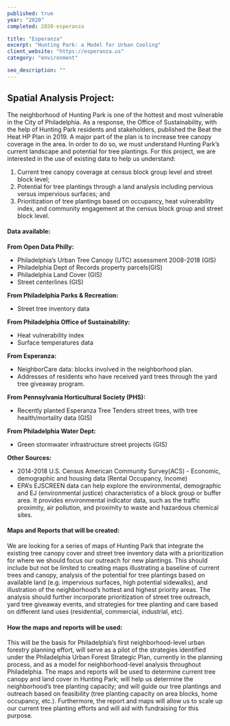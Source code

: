 ```yaml
---
published: true
year: "2020"
completed: 2020-esperanza

title: "Esperanza"
excerpt: "Hunting Park: a Model for Urban Cooling"
client_website: "https://esperanza.us"
category: "environment"

seo_description: ""
---
```


## Spatial Analysis Project:
The neighborhood of Hunting Park is one of the hottest and most vulnerable in the City of Philadelphia. As a response, the Office of Sustainability, with the help of Hunting Park residents and stakeholders, published the Beat the Heat HP Plan in 2019. A major part of the plan is to increase tree canopy coverage in the area. In order to do so, we must understand Hunting Park’s current landscape and potential for tree plantings. For this project, we are interested in the use of existing data to help us understand: 
1. Current tree canopy coverage at  census block group level and street block level; 
2. Potential for tree plantings through a land analysis including pervious versus impervious surfaces; and 
3. Prioritization of tree plantings based on occupancy, heat vulnerability index, and community engagement at the census block group and street block level.

#### Data available:
**From Open Data Philly:**
- Philadelphia’s Urban Tree Canopy (UTC) assessment 2008-2018 (GIS)
- Philadelphia Dept of Records property parcels(GIS)
- Philadelphia Land Cover (GIS)
- Street centerlines (GIS)

**From Philadelphia Parks & Recreation:**
- Street tree inventory data  

**From Philadelphia Office of Sustainability:**
- Heat vulnerability index
- Surface temperatures data

**From Esperanza:**
- NeighborCare data: blocks involved in the neighborhood plan.  
- Addresses of residents who have received yard trees through the yard tree giveaway program.

**From Pennsylvania Horticultural Society (PHS):**
- Recently planted Esperanza Tree Tenders street trees, with tree health/mortality data (GIS)

**From Philadelphia Water Dept:**
- Green stormwater infrastructure street projects (GIS)

**Other Sources:**
- 2014-2018 U.S. Census American Community Survey(ACS) - Economic, demographic and housing data (Rental Occupancy, Income)
- EPA’s EJSCREEN data can help explore the environmental, demographic and EJ  (environmental justice) characteristics of a block group or buffer area. It provides environmental indicator data, such as the traffic proximity, air pollution, and proximity to waste and hazardous chemical sites.


#### Maps and Reports that will be created:
We are looking for a series of maps of Hunting Park that integrate the existing tree canopy cover and street tree inventory data with a prioritization for where we should focus our outreach for new plantings.  This should include but not be limited to creating maps illustrating a baseline of current trees and canopy, analysis of the potential for tree plantings based on available land (e.g. impervious surfaces, high potential sidewalks), and illustration of the neighborhood’s hottest and highest priority areas.  The analysis should further incorporate prioritization of street tree outreach, yard tree giveaway events, and strategies for tree planting and care based on different land uses (residential, commercial, industrial, etc). 

#### How the maps and reports will be used:
This will be the basis for Philadelphia’s first neighborhood-level urban forestry planning effort, will serve as a pilot of the strategies identified under the Philadelphia Urban Forest Strategic Plan, currently in the planning process, and as a model for neighborhood-level analysis throughout Philadelphia. The maps and reports will be used to determine current tree canopy and land cover in Hunting Park; will help us determine the neighborhood’s tree planting capacity; and will guide our tree plantings and outreach based on feasibility (tree planting capacity on area blocks, home occupancy, etc.). Furthermore, the report and maps will allow us to scale  up our current tree planting efforts and will aid with fundraising for this purpose.